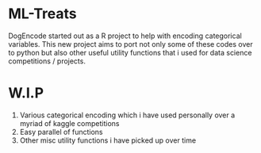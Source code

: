 # ML-Treats

DogEncode started out as a R project to help with encoding categorical variables.
This new project aims to port not only some of these codes over to python but also other useful utility functions that i used for data science competitions / projects. 


# W.I.P 

1) Various categorical encoding which i have used personally over a myriad of kaggle competitions 
2) Easy parallel of functions 
3) Other misc utility functions i have picked up over time 
